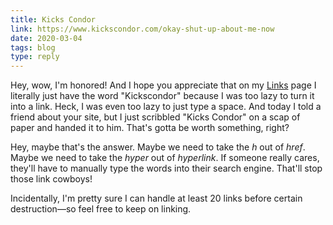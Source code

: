 ```yaml
---
title: Kicks Condor
link: https://www.kickscondor.com/okay-shut-up-about-me-now
date: 2020-03-04
tags: blog
type: reply
---
```


Hey, wow, I'm honored! And I hope you appreciate that on my [Links](/links) page I literally just have the word "Kickscondor" because I was too lazy to turn it into a link. Heck, I was even too lazy to just type a space. And today I told a friend about your site, but I just scribbled "Kicks Condor" on a scap of paper and handed it to him. That's gotta be worth something, right?

Hey, maybe that's the answer. Maybe we need to take the *h* out of *href*. Maybe we need to take the *hyper* out of *hyperlink*. If someone really cares, they'll have to manually type the words into their search engine. That'll stop those link cowboys!

Incidentally, I'm pretty sure I can handle at least 20 links before certain destruction—so feel free to keep on linking.
